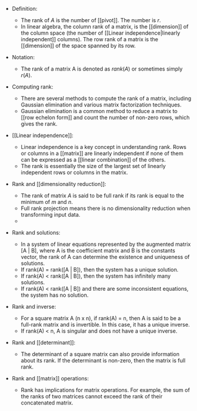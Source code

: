 - Definition:
	- The rank of $A$ is the number of [[pivot]]. The number is $r$. 
	- In linear algebra, the column rank of a matrix, is the [[dimension]] of the column space (the number of [[Linear independence|linearly independent]] columns). The row rank of a matrix is the [[dimension]] of the space spanned by its row. 
- Notation:
	- The rank of a matrix A is denoted as $rank(A)$ or sometimes simply $r(A)$.
- Computing rank:
	- There are several methods to compute the rank of a matrix, including Gaussian elimination and various matrix factorization techniques.
	- Gaussian elimination is a common method to reduce a matrix to [[row echelon form]] and count the number of non-zero rows, which gives the rank.
- [[Linear independence]]:
	- Linear independence is a key concept in understanding rank. Rows or columns in a [[matrix]] are linearly independent if none of them can be expressed as a [[linear combination]] of the others.
	- The rank is essentially the size of the largest set of linearly independent rows or columns in the matrix.

- Rank and [[dimensionality reduction]]:
	- The rank of matrix $A$ is said to be full rank if its rank is equal to the minimum of $m$ and $n$. 
	- Full rank projection means there is no dimensionality reduction when transforming input data. 
	- 

- Rank and solutions:
	- In a system of linear equations represented by the augmented matrix [A | B], where A is the coefficient matrix and B is the constants vector, the rank of A can determine the existence and uniqueness of solutions.
	- If rank(A) = rank([A | B]), then the system has a unique solution.
	- If rank(A) < rank([A | B]), then the system has infinitely many solutions.
	- If rank(A) < rank([A | B]) and there are some inconsistent equations, the system has no solution.
- Rank and inverse:
	- For a square matrix A (n x n), if rank(A) = n, then A is said to be a full-rank matrix and is invertible. In this case, it has a unique inverse.
	- If rank(A) < n, A is singular and does not have a unique inverse.
- Rank and [[determinant]]:
	- The determinant of a square matrix can also provide information about its rank. If the determinant is non-zero, then the matrix is full rank.
- Rank and [[matrix]] operations:
	- Rank has implications for matrix operations. For example, the sum of the ranks of two matrices cannot exceed the rank of their concatenated matrix.